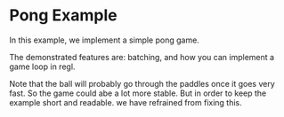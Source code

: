 # Pong Example

In this example, we implement a simple pong game.

The demonstrated features are: batching, and how you can implement a game loop in regl.

Note that the ball will probably go through the paddles once it goes very fast. So the game could abe a lot more stable. But in order to keep the example short and readable. we have refrained from fixing this.